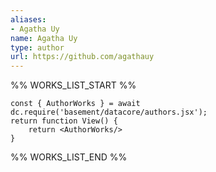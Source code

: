 ```yaml
---
aliases:
- Agatha Uy
name: Agatha Uy
type: author
url: https://github.com/agathauy
---
```



%% WORKS_LIST_START %%

```datacorejsx
const { AuthorWorks } = await dc.require('basement/datacore/authors.jsx');
return function View() {
    return <AuthorWorks/>
}
```
%% WORKS_LIST_END %%